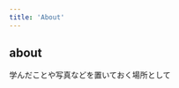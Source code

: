 ```yaml
---
title: 'About'
---
```


<!--
This content will be displayed at the top of the index page.
You can leave this empty if you don’t want to show any content.
-->

## about

学んだことや写真などを置いておく場所として